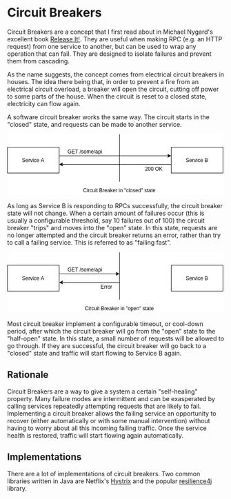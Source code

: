 # Circuit Breakers

Circuit Breakers are a concept that I first read about in Michael Nygard's excellent book [Release It!](https://pragprog.com/titles/mnee2/release-it-second-edition/). They are useful when making RPC (e.g. an HTTP request) from one service to another, but can be used to wrap any operation that can fail. They are designed to isolate failures and prevent them from cascading.

As the name suggests, the concept comes from electrical circuit breakers in houses. The idea there being that, in order to prevent a fire from an electrical circuit overload, a breaker will open the circuit, cutting off power to some parts of the house. When the circuit is reset to a closed state, electricity can flow again.

A software circuit breaker works the same way. The circuit starts in the "closed" state, and requests can be made to another service.

![A circuit breaker in the closed state](./circuit-breaking-closed.png)

As long as Service B is responding to RPCs successfully, the circuit breaker state will not change. When a certain amount of failures occur (this is usually a configurable threshold, say 10 failures out of 100) the circuit breaker "trips" and moves into the "open" state. In this state, requests are no longer attempted and the circuit breaker returns an error, rather than try to call a failing service. This is referred to as "failing fast".

![A circuit breaker in the open state](./circuit-breaking-open.png)

Most circuit breaker implement a configurable timeout, or cool-down period, after which the circuit breaker will go from the "open" state to the "half-open" state. In this state, a small number of requests will be allowed to go through. If they are successful, the circuit breaker will go back to a "closed" state and traffic will start flowing to Service B again.

## Rationale

Circuit Breakers are a way to give a system a certain "self-healing" property. Many failure modes are intermittent and can be exasperated by calling services repeatedly attempting requests that are likely to fail. Implementing a circuit breaker allows the failing service an opportunity to recover (either automatically or with some manual intervention) without having to worry about all this incoming failing traffic. Once the service health is restored, traffic will start flowing again automatically.

## Implementations

There are a lot of implementations of circuit breakers. Two common libraries written in Java are Netflix's [Hystrix](https://github.com/Netflix/Hystrix) and the popular [resilience4j](https://github.com/resilience4j/resilience4j) library.
